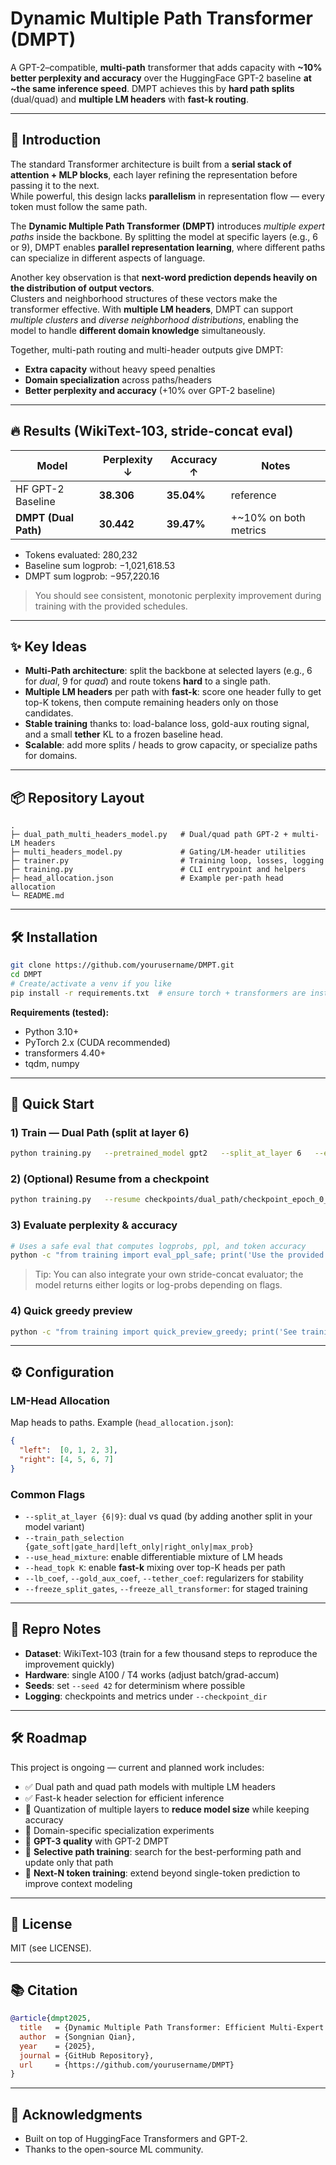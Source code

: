 # Dynamic Multiple Path Transformer (DMPT)

A GPT-2–compatible, **multi-path** transformer that adds capacity with **~10% better perplexity and accuracy** over the HuggingFace GPT-2 baseline **at ~the same inference speed**. DMPT achieves this by **hard path splits** (dual/quad) and **multiple LM headers** with **fast-k routing**.

---

## 🔎 Introduction

The standard Transformer architecture is built from a **serial stack of attention + MLP blocks**, each layer refining the representation before passing it to the next.  
While powerful, this design lacks **parallelism** in representation flow — every token must follow the same path.  

The **Dynamic Multiple Path Transformer (DMPT)** introduces *multiple expert paths* inside the backbone. By splitting the model at specific layers (e.g., 6 or 9), DMPT enables **parallel representation learning**, where different paths can specialize in different aspects of language.

Another key observation is that **next-word prediction depends heavily on the distribution of output vectors**.  
Clusters and neighborhood structures of these vectors make the transformer effective. With **multiple LM headers**, DMPT can support *multiple clusters* and *diverse neighborhood distributions*, enabling the model to handle **different domain knowledge** simultaneously.

Together, multi-path routing and multi-header outputs give DMPT:
- **Extra capacity** without heavy speed penalties  
- **Domain specialization** across paths/headers  
- **Better perplexity and accuracy** (+10% over GPT-2 baseline)  

---

## 🔥 Results (WikiText-103, stride-concat eval)

| Model               | Perplexity ↓ | Accuracy ↑ | Notes |
|---------------------|--------------|------------|-------|
| HF GPT-2 Baseline   | **38.306**   | **35.04%** | reference |
| **DMPT (Dual Path)**| **30.442**   | **39.47%** | +~10% on both metrics |

- Tokens evaluated: 280,232  
- Baseline sum logprob: −1,021,618.53  
- DMPT sum logprob: −957,220.16

> You should see consistent, monotonic perplexity improvement during training with the provided schedules.

---

## ✨ Key Ideas

- **Multi-Path architecture**: split the backbone at selected layers (e.g., 6 for *dual*, 9 for *quad*) and route tokens **hard** to a single path.
- **Multiple LM headers** per path with **fast-k**: score one header fully to get top-K tokens, then compute remaining headers only on those candidates.
- **Stable training** thanks to: load-balance loss, gold-aux routing signal, and a small **tether** KL to a frozen baseline head.
- **Scalable**: add more splits / heads to grow capacity, or specialize paths for domains.

---

## 📦 Repository Layout

```
.
├─ dual_path_multi_headers_model.py   # Dual/quad path GPT-2 + multi-LM headers
├─ multi_headers_model.py             # Gating/LM-header utilities
├─ trainer.py                         # Training loop, losses, logging
├─ training.py                        # CLI entrypoint and helpers
├─ head_allocation.json               # Example per-path head allocation
└─ README.md
```

---

## 🛠️ Installation

```bash
git clone https://github.com/yourusername/DMPT.git
cd DMPT
# Create/activate a venv if you like
pip install -r requirements.txt  # ensure torch + transformers are installed
```

**Requirements (tested):**
- Python 3.10+
- PyTorch 2.x (CUDA recommended)
- transformers 4.40+
- tqdm, numpy

---

## 🚀 Quick Start

### 1) Train — Dual Path (split at layer 6)
```bash
python training.py   --pretrained_model gpt2   --split_at_layer 6   --epochs 1   --batch_size 1   --grad_accum_steps 12   --max_length 256   --max_steps 8200   --train_path_selection gate_soft   --eval_path_selection gate_hard   --checkpoint_dir checkpoints/dual_path   --head_allocation head_allocation.json   --lb_coef 0.02   --gold_aux_coef 0.01   --head_lr 3e-6   --gate_lr 2e-6   --use_head_mixture   --head_gate_temp 0.9
```

### 2) (Optional) Resume from a checkpoint
```bash
python training.py   --resume checkpoints/dual_path/checkpoint_epoch_0_step_120000.pt   --eval_every 500 --save_every 2050
```

### 3) Evaluate perplexity & accuracy
```bash
# Uses a safe eval that computes logprobs, ppl, and token accuracy
python -c "from training import eval_ppl_safe; print('Use the provided scripts in your pipeline')"  # placeholder
```

> Tip: You can also integrate your own stride-concat evaluator; the model returns either logits or log-probs depending on flags.

### 4) Quick greedy preview
```bash
python -c "from training import quick_preview_greedy; print('See training.py for quick_preview_greedy() usage')"  # placeholder
```

---

## ⚙️ Configuration

### LM-Head Allocation
Map heads to paths. Example (`head_allocation.json`):
```json
{
  "left":  [0, 1, 2, 3],
  "right": [4, 5, 6, 7]
}
```

### Common Flags
- `--split_at_layer {6|9}`: dual vs quad (by adding another split in your model variant)
- `--train_path_selection {gate_soft|gate_hard|left_only|right_only|max_prob}`
- `--use_head_mixture`: enable differentiable mixture of LM heads
- `--head_topk K`: enable **fast-k** mixing over top-K heads per path
- `--lb_coef`, `--gold_aux_coef`, `--tether_coef`: regularizers for stability
- `--freeze_split_gates`, `--freeze_all_transformer`: for staged training

---

## 🔬 Repro Notes

- **Dataset**: WikiText-103 (train for a few thousand steps to reproduce the improvement quickly)
- **Hardware**: single A100 / T4 works (adjust batch/grad-accum)
- **Seeds**: set `--seed 42` for determinism where possible
- **Logging**: checkpoints and metrics under `--checkpoint_dir`

---

## 🛠️ Roadmap

This project is ongoing — current and planned work includes:

- ✅ Dual path and quad path models with multiple LM headers
- ✅ Fast-k header selection for efficient inference
- 🚧 Quantization of multiple layers to **reduce model size** while keeping accuracy
- 🚧 Domain-specific specialization experiments
- 🚧 **GPT-3 quality** with GPT-2 DMPT
- 🚧 **Selective path training**: search for the best-performing path and update only that path
- 🚧 **Next-N token training**: extend beyond single-token prediction to improve context modeling

---

## 📄 License

MIT (see LICENSE).

---

## 📚 Citation

```bibtex
@article{dmpt2025,
  title   = {Dynamic Multiple Path Transformer: Efficient Multi-Expert Language Modeling},
  author  = {Songnian Qian},
  year    = {2025},
  journal = {GitHub Repository},
  url     = {https://github.com/yourusername/DMPT}
}
```

---

## 🙌 Acknowledgments

- Built on top of HuggingFace Transformers and GPT-2.
- Thanks to the open-source ML community.
